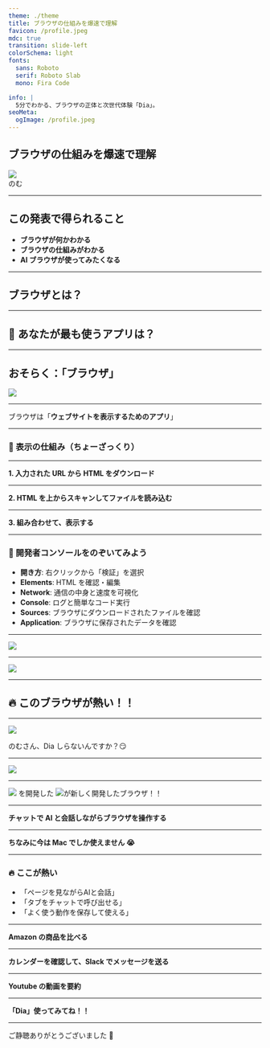 ```yaml
---
theme: ./theme
title: ブラウザの仕組みを爆速で理解
favicon: /profile.jpeg
mdc: true
transition: slide-left
colorSchema: light
fonts:
  sans: Roboto
  serif: Roboto Slab
  mono: Fira Code

info: |
  5分でわかる、ブラウザの正体と次世代体験「Dia」。
seoMeta:
  ogImage: /profile.jpeg
---
```


<div class="text-right">
<h2>ブラウザの仕組みを爆速で理解</h2>
<div class="flex items-center justify-end">
  <img src="/profile.jpeg" class="w-[80px] h-[80px] object-cover mr-4 rounded-full" />
  <div class="font-semibold">のむ</div>
</div>
</div>

---

## この発表で得られること

- **ブラウザが何かわかる**
- **ブラウザの仕組みがわかる**
- **AI ブラウザが使ってみたくなる**

---

## ブラウザとは？

---

## 🤔 あなたが最も使うアプリは？

---

## おそらく：「ブラウザ」

<img src="/browsers.png" class="w-[850px] h-auto rounded-lg border-4 border-white"/>

---

ブラウザは「**ウェブサイトを表示するためのアプリ**」

---

### 📄 表示の仕組み（ちょーざっくり）

---

**1. 入力された URL から HTML をダウンロード**

---

**2. HTML を上からスキャンしてファイルを読み込む**

---

**3. 組み合わせて、表示する**

---

### 👀 開発者コンソールをのぞいてみよう

- **開き方**: 右クリックから「検証」を選択
- **Elements**: HTML を確認・編集
- **Network**: 通信の中身と速度を可視化
- **Console**: ログと簡単なコード実行
- **Sources**: ブラウザにダウンロードされたファイルを確認
- **Application**: ブラウザに保存されたデータを確認

---

<a href="https://www.otsuka.co.jp/cmt/to_programmer/cui/" target="_blank" class="text-blue-500">
  <img src="/calorie-mate.svg" class="w-[500px] h-auto">
</a>

---

<a href="https://claude.ai" target="_blank" class="text-blue-500">
  <img src="/claude.png" class="w-[500px] h-auto text-[#D97757]"/>
</a>

---

## 🔥 このブラウザが熱い！！

---

<div class="flex flex-col items-center gap-4">
  <img src="https://ca.slack-edge.com/TL86R5GH1-U08DL5G5ULT-4aa9d8c881e9-512" class="w-[200px] h-[200px] rounded-full"/>
  <p class="text-[35px] font-medium text-gray-800">のむさん、Dia しらないんですか？😏</p>
</div>

---

<a href="https://diabrowser.com" target="_blank">
<img src="/dia.svg" class="w-[400px] h-auto">
</a>

---

<div class="flex items-center justify-center leading-[100px]">
<img src="/arc.svg" class="w-[100px] h-[100px] inline mx-2"/> を開発した
<img src="/the-browser-company.svg" class="w-[100px] h-[100px] inline mx-2"/>が新しく開発したブラウザ！！
</div>

---

**チャットで AI と会話しながらブラウザを操作する**

---

**ちなみに今は Mac でしか使えません 😭**

---

### 🔥 ここが熱い

- 「ページを見ながらAIと会話」
- 「タブをチャットで呼び出せる」
- 「よく使う動作を保存して使える」

---

**Amazon の商品を比べる**

---

**カレンダーを確認して、Slack でメッセージを送る**

---

**Youtube の動画を要約**

---

**「Dia」使ってみてね！！**

---

ご静聴ありがとうございました 🫡
